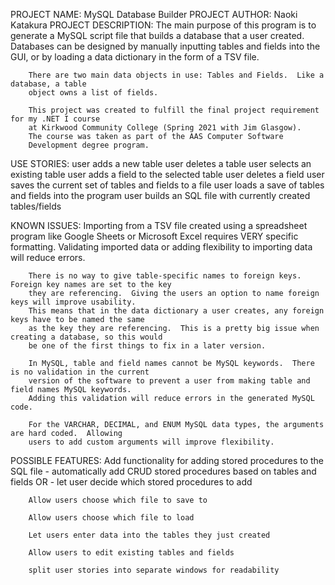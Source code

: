 PROJECT NAME:       MySQL Database Builder
PROJECT AUTHOR:     Naoki Katakura
PROJECT DESCRIPTION:
	The main purpose of this program is to generate a MySQL script file that builds a database
        that a user created.  Databases can be designed by manually inputting tables and fields
        into the GUI, or by loading a data dictionary in the form of a TSV file.

        There are two main data objects in use: Tables and Fields.  Like a database, a table
        object owns a list of fields.

        This project was created to fulfill the final project requirement for my .NET I course
        at Kirkwood Community College (Spring 2021 with Jim Glasgow).
        The course was taken as part of the AAS Computer Software
        Development degree program.
	
USE STORIES:
        user adds a new table
        user deletes a table
        user selects an existing table
        user adds a field to the selected table
        user deletes a field
        user saves the current set of tables and fields to a file
        user loads a save of tables and fields into the program
        user builds an SQL file with currently created tables/fields


KNOWN ISSUES:
        Importing from a TSV file created using a spreadsheet program like Google Sheets or Microsoft Excel
        requires VERY specific formatting.  Validating imported data or adding flexibility to importing data
        will reduce errors.

        There is no way to give table-specific names to foreign keys. Foreign key names are set to the key
        they are referencing.  Giving the users an option to name foreign keys will improve usability.
        This means that in the data dictionary a user creates, any foreign keys have to be named the same
        as the key they are referencing.  This is a pretty big issue when creating a database, so this would
        be one of the first things to fix in a later version.

        In MySQL, table and field names cannot be MySQL keywords.  There is no validation in the current
        version of the software to prevent a user from making table and field names MySQL keywords.
        Adding this validation will reduce errors in the generated MySQL code.

        For the VARCHAR, DECIMAL, and ENUM MySQL data types, the arguments are hard coded.  Allowing
        users to add custom arguments will improve flexibility.

POSSIBLE FEATURES:
	    Add functionality for adding stored procedures to the SQL file
		    - automatically add CRUD stored procedures based on tables and fields OR
		    - let user decide which stored procedures to add

	    Allow users choose which file to save to

	    Allow users choose which file to load

	    Let users enter data into the tables they just created

        Allow users to edit existing tables and fields

        split user stories into separate windows for readability
